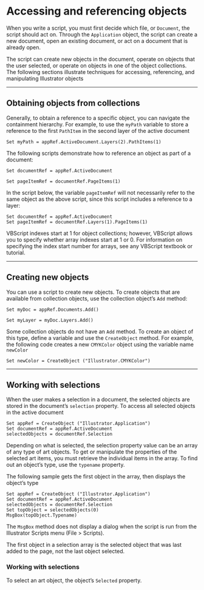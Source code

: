 # Accessing and referencing objects

When you write a script, you must first decide which file, or `Document`, the script should act on. Through the `Application` object, the script can create a new document, open an existing document, or act on a document that is already open.

The script can create new objects in the document, operate on objects that the user selected, or operate on objects in one of the object collections. The following sections illustrate techniques for accessing,
referencing, and manipulating Illustrator objects

---

## Obtaining objects from collections

Generally, to obtain a reference to a specific object, you can navigate the containment hierarchy. For example, to use the `myPath` variable to store a reference to the first `PathItem` in the second layer of the active document

```basic
Set myPath = appRef.ActiveDocument.Layers(2).PathItems(1)
```

The following scripts demonstrate how to reference an object as part of a document:

```basic
Set documentRef = appRef.ActiveDocument

Set pageItemRef = documentRef.PageItems(1)
```

In the script below, the variable `pageItemRef` will not necessarily refer to the same object as the above script, since this script includes a reference to a layer:

```basic
Set documentRef = appRef.ActiveDocument
Set pageItemRef = documentRef.Layers(1).PageItems(1)
```

VBScript indexes start at 1 for object collections; however, VBScript allows you to specify whether array indexes start at 1 or 0. For information on specifying the index start number for arrays, see any VBScript textbook or tutorial.

---

## Creating new objects

You can use a script to create new objects. To create objects that are available from collection objects, use the collection object’s `Add` method:

```basic
Set myDoc = appRef.Documents.Add()

Set myLayer = myDoc.Layers.Add()
```

Some collection objects do not have an `Add` method. To create an object of this type, define a variable and use the `CreateObject` method. For example, the following code creates a new `CMYKColor` object using the variable name `newColor`

```basic
Set newColor = CreateObject ("Illustrator.CMYKColor")
```

---

## Working with selections

When the user makes a selection in a document, the selected objects are stored in the document’s `selection` property. To access all selected objects in the active document

```basic
Set appRef = CreateObject ("Illustrator.Application")
Set documentRef = appRef.ActiveDocument
selectedObjects = documentRef.Selection
```

Depending on what is selected, the selection property value can be an array of any type of art objects. To get or manipulate the properties of the selected art items, you must retrieve the individual items in the array. To find out an object’s type, use the `typename` property.

The following sample gets the first object in the array, then displays the object’s type

```basic
Set appRef = CreateObject ("Illustrator.Application")
Set documentRef = appRef.ActiveDocument
selectedObjects = documentRef.Selection
Set topObject = selectedObjects(0)
MsgBox(topObject.Typename)
```

The `MsgBox` method does not display a dialog when the script is run from the Illustrator Scripts menu (File > Scripts).

The first object in a selection array is the selected object that was last added to the page, not the last object selected.

### Working with selections

To select an art object, the object’s `Selected` property.
